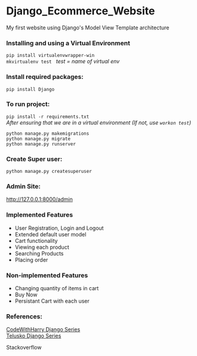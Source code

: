 # Django_Ecommerce_Website
My first website using Django's Model View Template architecture

<h3>Installing and using a Virtual Environment</h3>

`pip install virtualenvwrapper-win`<br>
`mkvirtualenv test` &nbsp; _test = name of virtual env_

<h3>Install required packages:</h3>

`pip install Django`<br>

<h3>To run project:</h3>

`pip install -r requirements.txt`<br>
_After ensuring that we are in a virtual environment (If not, use `workon test`)_



`python manage.py makemigrations` <br>
`python manage.py migrate` <br>
`python manage.py runserver`<br>

<h3>Create Super user:</h3>

`python manage.py createsuperuser`

<h3>Admin Site:</h3>

http://127.0.0.1:8000/admin

<h3>Implemented Features</h3>
<ul>
    <li>User Registration, Login and Logout</li>
    <li>Extended default user model</li>
    <li>Cart functionality</li>
    <li>Viewing each product</li>
    <li>Searching Products</li>
    <li>Placing order</li>    
</ul>
<h3>Non-implemented Features</h3>
<ul>
    <li>Changing quantity of items in cart</li>
    <li>Buy Now</li>
    <li>Persistant Cart with each user</li>
</ul>
<h3>References:</h3>
<a href="https://www.youtube.com/playlist?list=PLu0W_9lII9ah7DDtYtflgwMwpT3xmjXY9">CodeWithHarry Django Series </a><br>
<a href="https://www.youtube.com/playlist?list=PLsyeobzWxl7r2ukVgTqIQcl-1T0C2mzau">Telusko Django Series </a><br>
<p>Stackoverflow</p>